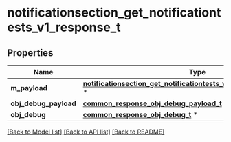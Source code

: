 # notificationsection_get_notificationtests_v1_response_t

## Properties
Name | Type | Description | Notes
------------ | ------------- | ------------- | -------------
**m_payload** | [**notificationsection_get_notificationtests_v1_response_m_payload_t**](notificationsection_get_notificationtests_v1_response_m_payload.md) \* |  | 
**obj_debug_payload** | [**common_response_obj_debug_payload_t**](common_response_obj_debug_payload.md) \* |  | [optional] 
**obj_debug** | [**common_response_obj_debug_t**](common_response_obj_debug.md) \* |  | [optional] 

[[Back to Model list]](../README.md#documentation-for-models) [[Back to API list]](../README.md#documentation-for-api-endpoints) [[Back to README]](../README.md)


